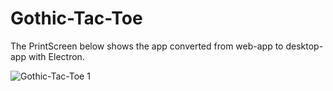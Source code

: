 # Gothic-Tac-Toe

The PrintScreen below shows the app converted from web-app to desktop-app with Electron.

![Gothic-Tac-Toe 1](https://user-images.githubusercontent.com/38325801/82116648-a1cbbc00-976b-11ea-8d3c-7aafadc96826.jpg)
